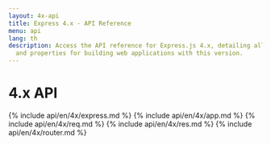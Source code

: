 ```yaml
---
layout: 4x-api
title: Express 4.x - API Reference
menu: api
lang: th
description: Access the API reference for Express.js 4.x, detailing all modules, methods,
  and properties for building web applications with this version.
---
```

<div id="api-doc" markdown="1">

  <h1>4.x API</h1>

  {% include api/en/4x/express.md %}
  {% include api/en/4x/app.md %}
  {% include api/en/4x/req.md %}
  {% include api/en/4x/res.md %}
  {% include api/en/4x/router.md %}

</div>
